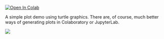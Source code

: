[![Open In Colab](https://colab.research.google.com/assets/colab-badge.svg)](https://colab.research.google.com/github/mathriddle/ColabTurtlePlus/blob/main/examples_version2/files/SimplePlot.ipynb)

A simple plot demo using turtle graphics. There are, of course, much better ways of generating plots in Colaboratory or JupyterLab.

![](https://github.com/mathriddle/ColabTurtlePlus/raw/main/examples_version2/files/plot.svg)
